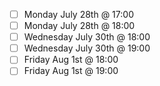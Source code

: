 - [ ] Monday July 28th @ 17:00
- [ ] Monday July 28th @ 18:00
- [ ] Wednesday July 30th @ 18:00
- [ ] Wednesday July 30th @ 19:00
- [ ] Friday Aug 1st @ 18:00
- [ ] Friday Aug 1st @ 19:00
